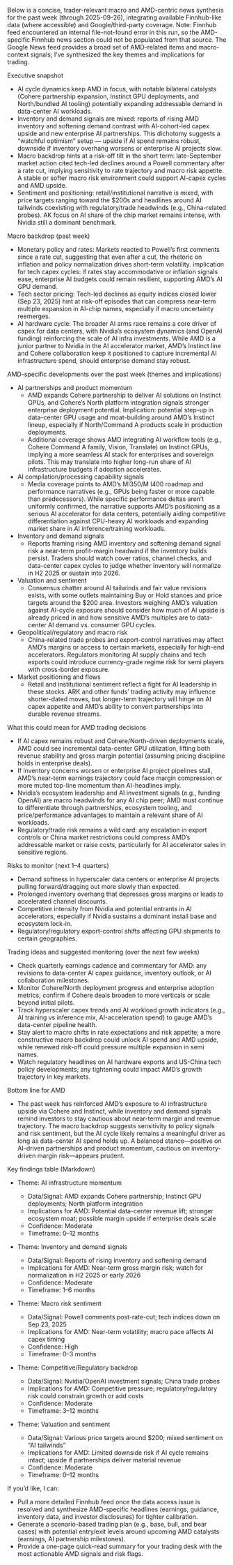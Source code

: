 Below is a concise, trader-relevant macro and AMD-centric news synthesis for the past week (through 2025-09-26), integrating available Finnhub-like data (where accessible) and Google/third-party coverage. Note: Finnhub feed encountered an internal file-not-found error in this run, so the AMD-specific Finnhub news section could not be populated from that source. The Google News feed provides a broad set of AMD-related items and macro-context signals; I’ve synthesized the key themes and implications for trading.

Executive snapshot
- AI cycle dynamics keep AMD in focus, with notable bilateral catalysts (Cohere partnership expansion, Instinct GPU deployments, and North/bundled AI tooling) potentially expanding addressable demand in data-center AI workloads.
- Inventory and demand signals are mixed: reports of rising AMD inventory and softening demand contrast with AI-cohort-led capex upside and new enterprise AI partnerships. This dichotomy suggests a “watchful optimism” setup — upside if AI spend remains robust, downside if inventory overhang worsens or enterprise AI projects slow.
- Macro backdrop hints at a risk-off tilt in the short term: late-September market action cited tech-led declines around a Powell commentary after a rate cut, implying sensitivity to rate trajectory and macro risk appetite. A stable or softer macro risk environment could support AI-capex cycles and AMD upside.
- Sentiment and positioning: retail/institutional narrative is mixed, with price targets ranging toward the $200s and headlines around AI tailwinds coexisting with regulatory/trade headwinds (e.g., China-related probes). AK focus on AI share of the chip market remains intense, with Nvidia still a dominant benchmark.

Macro backdrop (past week)
- Monetary policy and rates: Markets reacted to Powell’s first comments since a rate cut, suggesting that even after a cut, the rhetoric on inflation and policy normalization drives short-term volatility. implication for tech capex cycles: if rates stay accommodative or inflation signals ease, enterprise AI budgets could remain resilient, supporting AMD’s AI GPU demand.
- Tech sector pricing: Tech-led declines as equity indices closed lower (Sep 23, 2025) hint at risk-off episodes that can compress near-term multiple expansion in AI-chip names, especially if macro uncertainty reemerges.
- AI hardware cycle: The broader AI arms race remains a core driver of capex for data centers, with Nvidia’s ecosystem dynamics (and OpenAI funding) reinforcing the scale of AI infra investments. While AMD is a junior partner to Nvidia in the AI accelerator market, AMD’s Instinct line and Cohere collaboration keep it positioned to capture incremental AI infrastructure spend, should enterprise demand stay robust.

AMD-specific developments over the past week (themes and implications)
- AI partnerships and product momentum
  - AMD expands Cohere partnership to deliver AI solutions on Instinct GPUs, and Cohere’s North platform integration signals stronger enterprise deployment potential. Implication: potential step-up in data-center GPU usage and moat-building around AMD’s Instinct lineup, especially if North/Command A products scale in production deployments.
  - Additional coverage shows AMD integrating AI workflow tools (e.g., Cohere Command A family, Vision, Translate) on Instinct GPUs, implying a more seamless AI stack for enterprises and sovereign pilots. This may translate into higher long-run share of AI infrastructure budgets if adoption accelerates.
- AI compilation/processing capability signals
  - Media coverage points to AMD’s MI350/M I400 roadmap and performance narratives (e.g., GPUs being faster or more capable than predecessors). While specific performance deltas aren’t uniformly confirmed, the narrative supports AMD’s positioning as a serious AI accelerator for data centers, potentially aiding competitive differentiation against CPU-heavy AI workloads and expanding market share in AI inference/training workloads.
- Inventory and demand signals
  - Reports framing rising AMD inventory and softening demand signal risk a near-term profit-margin headwind if the inventory builds persist. Traders should watch cover ratios, channel checks, and data-center capex cycles to judge whether inventory will normalize in H2 2025 or sustain into 2026.
- Valuation and sentiment
  - Consensus chatter around AI tailwinds and fair value revisions exists, with some outlets maintaining Buy or Hold stances and price targets around the $200 area. Investors weighing AMD’s valuation against AI-cycle exposure should consider how much of AI upside is already priced in and how sensitive AMD’s multiples are to data-center AI demand vs. consumer GPU cycles.
- Geopolitical/regulatory and macro risk
  - China-related trade probes and export-control narratives may affect AMD’s margins or access to certain markets, especially for high-end accelerators. Regulators monitoring AI supply chains and tech exports could introduce currency-grade regime risk for semi players with cross-border exposure.
- Market positioning and flows
  - Retail and institutional sentiment reflect a fight for AI leadership in these stocks. ARK and other funds’ trading activity may influence shorter-dated moves, but longer-term trajectory will hinge on AI capex appetite and AMD’s ability to convert partnerships into durable revenue streams.

What this could mean for AMD trading decisions
- If AI capex remains robust and Cohere/North-driven deployments scale, AMD could see incremental data-center GPU utilization, lifting both revenue stability and gross margin potential (assuming pricing discipline holds in enterprise deals).
- If inventory concerns worsen or enterprise AI project pipelines stall, AMD’s near-term earnings trajectory could face margin compression or more muted top-line momentum than AI-headlines imply.
- Nvidia’s ecosystem leadership and AI investment signals (e.g., funding OpenAI) are macro headwinds for any AI chip peer; AMD must continue to differentiate through partnerships, ecosystem tooling, and price/performance advantages to maintain a relevant share of AI workloads.
- Regulatory/trade risk remains a wild card: any escalation in export controls or China market restrictions could compress AMD’s addressable market or raise costs, particularly for AI accelerator sales in sensitive regions.

Risks to monitor (next 1–4 quarters)
- Demand softness in hyperscaler data centers or enterprise AI projects pulling forward/dragging out more slowly than expected.
- Prolonged inventory overhang that depresses gross margins or leads to accelerated channel discounts.
- Competitive intensity from Nvidia and potential entrants in AI accelerators, especially if Nvidia sustains a dominant install base and ecosystem lock-in.
- Regulatory/regulatory export-control shifts affecting GPU shipments to certain geographies.

Trading ideas and suggested monitoring (over the next few weeks)
- Check quarterly earnings cadence and commentary for AMD: any revisions to data-center AI capex guidance, inventory outlook, or AI collaboration milestones.
- Monitor Cohere/North deployment progress and enterprise adoption metrics; confirm if Cohere deals broaden to more verticals or scale beyond initial pilots.
- Track hyperscaler capex trends and AI workload growth indicators (e.g., AI training vs inference mix, AI-acceleration spend) to gauge AMD’s data-center pipeline health.
- Stay alert to macro shifts in rate expectations and risk appetite; a more constructive macro backdrop could unlock AI spend and AMD upside, while renewed risk-off could pressure multiple expansion in semi names.
- Watch regulatory headlines on AI hardware exports and US-China tech policy developments; any tightening could impact AMD’s growth trajectory in key markets.

Bottom line for AMD
- The past week has reinforced AMD’s exposure to AI infrastructure upside via Cohere and Instinct, while inventory and demand signals remind investors to stay cautious about near-term margin and revenue trajectory. The macro backdrop suggests sensitivity to policy signals and risk sentiment, but the AI cycle likely remains a meaningful driver as long as data-center AI spend holds up. A balanced stance—positive on AI-driven partnerships and product momentum, cautious on inventory-driven margin risk—appears prudent.

Key findings table (Markdown)
- Theme: AI infrastructure momentum
  - Data/Signal: AMD expands Cohere partnership; Instinct GPU deployments; North platform integration
  - Implications for AMD: Potential data-center revenue lift; stronger ecosystem moat; possible margin upside if enterprise deals scale
  - Confidence: Moderate
  - Timeframe: 0–12 months

- Theme: Inventory and demand signals
  - Data/Signal: Reports of rising inventory and softening demand
  - Implications for AMD: Near-term gross margin risk; watch for normalization in H2 2025 or early 2026
  - Confidence: Moderate
  - Timeframe: 1–6 months

- Theme: Macro risk sentiment
  - Data/Signal: Powell comments post-rate-cut; tech indices down on Sep 23, 2025
  - Implications for AMD: Near-term volatility; macro pace affects AI capex timing
  - Confidence: High
  - Timeframe: 0–3 months

- Theme: Competitive/Regulatory backdrop
  - Data/Signal: Nvidia/OpenAI investment signals; China trade probes
  - Implications for AMD: Competitive pressure; regulatory/regulatory risk could constrain growth or add costs
  - Confidence: Moderate
  - Timeframe: 3–12 months

- Theme: Valuation and sentiment
  - Data/Signal: Various price targets around $200; mixed sentiment on “AI tailwinds”
  - Implications for AMD: Limited downside risk if AI cycle remains intact; upside if partnerships deliver material revenue
  - Confidence: Moderate
  - Timeframe: 0–12 months

If you’d like, I can:
- Pull a more detailed Finnhub feed once the data access issue is resolved and synthesize AMD-specific headlines (earnings, guidance, inventory data, and investor disclosures) for tighter calibration.
- Generate a scenario-based trading plan (e.g., base, bull, and bear cases) with potential entry/exit levels around upcoming AMD catalysts (earnings, AI partnership milestones).
- Provide a one-page quick-read summary for your trading desk with the most actionable AMD signals and risk flags.